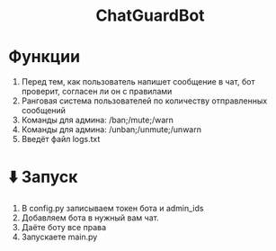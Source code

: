 <h1 align="center">ChatGuardBot</h1>

# Функции
<ol type="1">
  <li>Перед тем, как пользователь напишет сообщение в чат, бот проверит, согласен ли он с правилами</li>
  <li>Ранговая система пользователей по количеству отправленных сообщений</li>
  <li>Команды для админа: /ban;/mute;/warn</li>
  <li>Команды для админа: /unban;/unmute;/unwarn</li>
  <li>Введёт файл logs.txt</li>
</ol>


# ⬇️ Запуск
<ol type="1">
  <li>В config.py записываем токен бота и admin_ids</li>
  <li>Добавляем бота в нужный вам чат.</li>
  <li>Даёте боту все права</li>
  <li>Запускаете main.py</li>
</ol>
